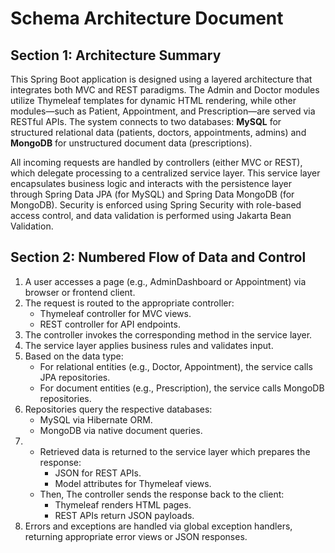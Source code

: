 # Schema Architecture Document

## Section 1: Architecture Summary

This Spring Boot application is designed using a layered architecture that integrates both MVC and REST paradigms. The Admin and Doctor modules utilize Thymeleaf templates for dynamic HTML rendering, while other modules—such as Patient, 
Appointment, and Prescription—are served via RESTful APIs. The system connects to two databases: **MySQL** for structured relational data (patients, doctors, appointments, admins) and **MongoDB** for unstructured document data (prescriptions).

All incoming requests are handled by controllers (either MVC or REST), which delegate processing to a centralized service layer. This service layer encapsulates business logic and interacts with the persistence layer 
through Spring Data JPA (for MySQL) and Spring Data MongoDB (for MongoDB). Security is enforced using Spring Security with role-based access control, and data validation is performed using Jakarta Bean Validation.

## Section 2: Numbered Flow of Data and Control

1. A user accesses a page (e.g., AdminDashboard or Appointment) via browser or frontend client.
2. The request is routed to the appropriate controller:
   - Thymeleaf controller for MVC views.
   - REST controller for API endpoints.
3. The controller invokes the corresponding method in the service layer.
4. The service layer applies business rules and validates input.
5. Based on the data type:
   - For relational entities (e.g., Doctor, Appointment), the service calls JPA repositories.
   - For document entities (e.g., Prescription), the service calls MongoDB repositories.
6. Repositories query the respective databases:
   - MySQL via Hibernate ORM.
   - MongoDB via native document queries.
7. - Retrieved data is returned to the service layer which prepares the response:
      - JSON for REST APIs.
      - Model attributes for Thymeleaf views.
   - Then, The controller sends the response back to the client:
      - Thymeleaf renders HTML pages.
      - REST APIs return JSON payloads. 
8. Errors and exceptions are handled via global exception handlers, returning appropriate error views or JSON responses.

